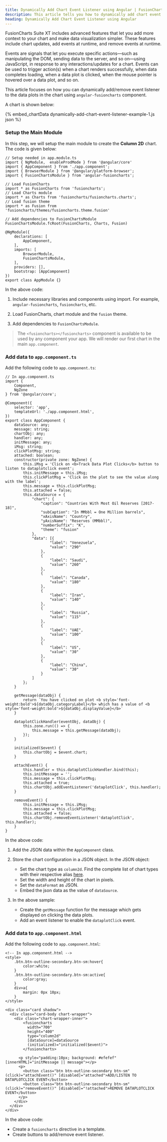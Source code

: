 ```yaml
---
title: Dynamically Add Chart Event Listener using Angular | FusionCharts
description: This article tells you how to dynamically add chart event listener to your chart using angular.
heading: Dynamically Add Chart Event Listener using Angular
---
```


FusionCharts Suite XT includes advanced features that let you add more context to your chart and make data visualization simpler. These features include chart updates, add events at runtime, and remove events at runtime.

Events are signals that let you execute specific actions—such as manipulating the DOM, sending data to the server, and so on—using JavaScript, in response to any interactions/updates for a chart. Events can be used to trigger action(s) when a chart renders successfully, when data completes loading, when a data plot is clicked, when the mouse pointer is hovered over a data plot, and so on.

This article focuses on how you can dynamically add/remove event listener to the data plots in the chart using `angular-fusioncharts` component.

A chart is shown below:

{% embed_chartData dynamically-add-chart-event-listener-example-1.js json %}

### Setup the Main Module

In this step, we will setup the main module to create the **Column 2D** chart. The code is given below:

```
// Setup needed in app.module.ts
import { NgModule,  enableProdMode } from '@angular/core'
import { AppComponent } from './app.component';
import { BrowserModule } from '@angular/platform-browser';
import { FusionChartsModule } from 'angular-fusioncharts';

// Load FusionCharts
import * as FusionCharts from 'fusioncharts';
// Load Charts module
import * as Charts from 'fusioncharts/fusioncharts.charts';
// Load fusion theme
import * as Fusion from 'fusioncharts/themes/fusioncharts.theme.fusion'

// Add dependencies to FusionChartsModule
FusionChartsModule.fcRoot(FusionCharts, Charts, Fusion)

@NgModule({
    declarations: [
        AppComponent,
    ],
    imports: [
        BrowserModule,
        FusionChartsModule,
    ],
    providers: [],
    bootstrap: [AppComponent]
})
export class AppModule {}
```

In the above code:

1. Include necessary libraries and components using import. For example, `angular-fusioncharts`, `fusioncharts`, etc.

2. Load FusionCharts, chart module and the `fusion` theme.

3. Add dependencies to `FusionChartsModule`.

> The `<fusioncharts></fusioncharts>` component is available to be used by any component your app. We will render our first chart in the main `app.component`.

### Add data to `app.component.ts`

Add the following code to `app.component.ts`:

```
// In app.component.ts
import {
    Component,
    NgZone
} from '@angular/core';

@Component({
    selector: 'app',
    templateUrl: './app.component.html',
})
export class AppComponent {
    dataSource: any;
    message: string;
    chartObj: any;
    handler: any;
    initMessage: any;
    iMsg: string;
    clickPlotMsg: string;
    attached: boolean;
    constructor(private zone: NgZone) {
        this.iMsg = 'Click on <b>Track Data Plot Clicks</b> button to listen to dataplotclick event';
        this.initMessage = this.iMsg;
        this.clickPlotMsg = 'Click on the plot to see the value along with the label';
        this.message = this.clickPlotMsg;
        this.attached = false;
        this.dataSource = {
            "chart": {
                "caption": "Countries With Most Oil Reserves [2017-18]",
                "subCaption": "In MMbbl = One Million barrels",
                "xAxisName": "Country",
                "yAxisName": "Reserves (MMbbl)",
                "numberSuffix": "K",
                "theme": "fusion"
            },
            "data": [{
                    "label": "Venezuela",
                    "value": "290"
                },
                {
                    "label": "Saudi",
                    "value": "260"
                },
                {
                    "label": "Canada",
                    "value": "180"
                },
                {
                    "label": "Iran",
                    "value": "140"
                },
                {
                    "label": "Russia",
                    "value": "115"
                },
                {
                    "label": "UAE",
                    "value": "100"
                },
                {
                    "label": "US",
                    "value": "30"
                },
                {
                    "label": "China",
                    "value": "30"
                }
            ]
        };
    }

    getMessage(dataObj) {
        return `You have clicked on plot <b style='font-weight:bold'>${dataObj.categoryLabel}</b> which has a value of <b style='font-weight:bold'>${dataObj.displayValue}</b>`
    }

    dataplotClickHandler(eventObj, dataObj) {
        this.zone.run(() => {
            this.message = this.getMessage(dataObj);
        });
    }

    initialized($event) {
        this.chartObj = $event.chart;
    }

    attachEvent() {
        this.handler = this.dataplotClickHandler.bind(this);
        this.initMessage = '';
        this.message = this.clickPlotMsg;
        this.attached = true;
        this.chartObj.addEventListener('dataplotClick', this.handler);
    }

    removeEvent() {
        this.initMessage = this.iMsg;
        this.message = this.clickPlotMsg;
        this.attached = false;
        this.chartObj.removeEventListener('dataplotClick', this.handler);
    }
}
```

In the above code:

1. Add the JSON data within the `AppComponent` class.

2. Store the chart configuration in a JSON object. In the JSON object:
    * Set the chart type as `column2d`. Find the complete list of chart types with their respective alias [here](https://www.fusioncharts.com/dev/chart-guide/list-of-charts).
    * Set the width and height of the chart in pixels. 
    * Set the `dataFormat` as JSON.
    * Embed the json data as the value of `dataSource`.

3. In the above sample:
	* Create the `getMessage` function for the message which gets displayed on clicking the data plots.
	* Add an event listener to enable the `dataplotClick` event.
	
### Add data to `app.component.html`

Add the following code to `app.component.html`:

```
<!-- In app.component.html -->
<style>
    .btn.btn-outline-secondary.btn-sm:hover{
        color:white;
    }
    .btn.btn-outline-secondary.btn-sm:active{
        color:gray;
    }
    div>a{
        margin: 0px 10px;
    }
</style>

<div class="card shadow">
  <div class="card-body chart-wrapper">
    <div class="chart-wrapper-inner">
        <fusioncharts
          width="700" 
          height="400"
          type="column2d"
          [dataSource]=dataSource
          (initialized)="initialized($event)">
        </fusioncharts>

      <p style="padding:10px; background: #efefef" [innerHTML]="initMessage || message"></p>
      <p>
        <button class="btn btn-outline-secondary btn-sm" (click)="attachEvent()" [disabled]="attached">ADD/LISTEN TO DATAPLOTCLICK EVENT</button>
        <button class="btn btn-outline-secondary btn-sm" (click)="removeEvent()" [disabled]="!attached">REMOVE DATAPLOTCLICK EVENT</button>
      </p>
    </div>
  </div>
</div>
```

In the above code:

* Create a `fusioncharts` directive in a template.
* Create buttons to add/remove event listener.